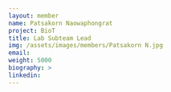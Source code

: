 ```yaml
---
layout: member
name: Patsakorn Naowaphongrat
project: BioT
title: Lab Subteam Lead
img: /assets/images/members/Patsakorn N.jpg
email:
weight: 5000
biography: >
linkedin:
---
```

